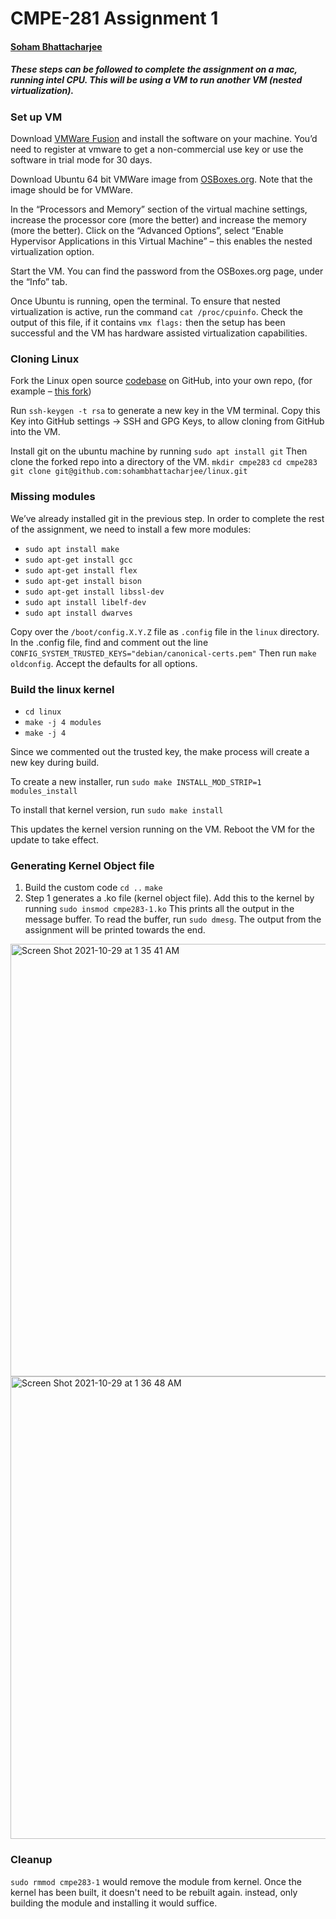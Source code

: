 # CMPE-281 Assignment 1 
#### [Soham Bhattacharjee](mailto:soham.bhattacharjee@sjsu.edu)

##### These steps can be followed to complete the assignment on a mac, running intel CPU. This will be using a VM to run another VM (nested virtualization).
### Set up VM
Download [VMWare Fusion]( https://customerconnect.vmware.com/en/downloads/info/slug/desktop_end_user_computing/vmware_fusion/12_0) and install the software on your machine. You’d need to register at vmware to get a non-commercial use key or use the software in trial mode for 30 days.

Download Ubuntu 64 bit VMWare image from [OSBoxes.org]( https://www.osboxes.org/ubuntu/#ubuntu-21-04-vmware). Note that the image should be for VMWare.

In the “Processors and Memory” section of the virtual machine settings, increase the processor core (more the better) and increase the memory (more the better). Click on the “Advanced Options”, select “Enable Hypervisor Applications in this Virtual Machine” – this enables the nested virtualization option.

 Start the VM. You can find the password from the OSBoxes.org page, under the “Info” tab.

Once Ubuntu is running, open the terminal. To ensure that nested virtualization is active, run the command `cat /proc/cpuinfo`. Check the output of this file, if it contains `vmx flags:` then the setup has been successful and the VM has hardware assisted virtualization capabilities.

### Cloning Linux
Fork the Linux open source [codebase](https://github.com/torvalds/linux) on GitHub, into your own repo, (for example – [this fork](https://github.com/sohambhattacharjee/linux))

Run `ssh-keygen -t rsa` to generate a new key in the VM terminal. Copy this Key into GitHub settings -> SSH and GPG Keys, to allow cloning from GitHub into the VM.

Install git on the ubuntu machine by running `sudo apt install git`
Then clone the forked repo into a directory of the VM.
`mkdir cmpe283`
`cd cmpe283`
`git clone git@github.com:sohambhattacharjee/linux.git`

### Missing modules
We’ve already installed git in the previous step. In order to complete the rest of the assignment, we need to install a few more modules:
- `sudo apt install make`
- `sudo apt-get install gcc`
- `sudo apt-get install flex`
- `sudo apt-get install bison`
- `sudo apt-get install libssl-dev`
- `sudo apt install libelf-dev`
- `sudo apt install dwarves`

Copy over the `/boot/config.X.Y.Z` file as `.config` file in the `linux` directory.
In the .config file, find and comment out the line
`CONFIG_SYSTEM_TRUSTED_KEYS="debian/canonical-certs.pem"`
Then run `make oldconfig`. Accept the defaults for all options.

### Build the linux kernel
- `cd linux`
- `make -j 4 modules`
- `make -j 4`

Since we commented out the trusted key, the make process will create a new key during build.

To create a new installer, run
`sudo make INSTALL_MOD_STRIP=1 modules_install`

To install that kernel version, run
`sudo make install`

This updates the kernel version running on the VM. Reboot the VM for the update to take effect.

### Generating Kernel Object file
1.	Build the custom code
    `cd ..`
    `make`
2.	Step 1 generates a .ko file (kernel object file). Add this to the kernel by running
    `sudo insmod cmpe283-1.ko`
This prints all the output in the message buffer. To read the buffer, run `sudo dmesg`. The output from the assignment will be printed towards the end.
<img width="692" alt="Screen Shot 2021-10-29 at 1 35 41 AM" src="https://user-images.githubusercontent.com/24656792/139404426-643e3910-8262-407c-b6aa-8d9c97f4d85e.png">
<img width="740" alt="Screen Shot 2021-10-29 at 1 36 48 AM" src="https://user-images.githubusercontent.com/24656792/139404431-ce3058e8-bbe4-48d1-8919-8b8b748b1ea9.png">


### Cleanup
`sudo rmmod cmpe283-1` would remove the module from kernel. Once the kernel has been built, it doesn't need to be rebuilt again. instead, only building the module and installing it would suffice.


